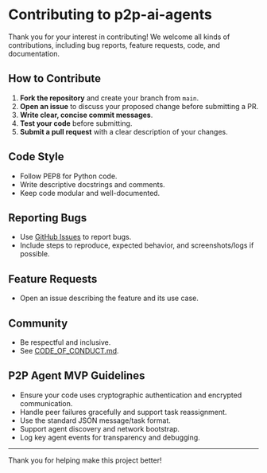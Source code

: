 # Contributing to p2p-ai-agents

Thank you for your interest in contributing! We welcome all kinds of contributions, including bug reports, feature requests, code, and documentation.

## How to Contribute

1. **Fork the repository** and create your branch from `main`.
2. **Open an issue** to discuss your proposed change before submitting a PR.
3. **Write clear, concise commit messages**.
4. **Test your code** before submitting.
5. **Submit a pull request** with a clear description of your changes.

## Code Style
- Follow PEP8 for Python code.
- Write descriptive docstrings and comments.
- Keep code modular and well-documented.

## Reporting Bugs
- Use [GitHub Issues](../../issues) to report bugs.
- Include steps to reproduce, expected behavior, and screenshots/logs if possible.

## Feature Requests
- Open an issue describing the feature and its use case.

## Community
- Be respectful and inclusive.
- See [CODE_OF_CONDUCT.md](CODE_OF_CONDUCT.md).

## P2P Agent MVP Guidelines
- Ensure your code uses cryptographic authentication and encrypted communication.
- Handle peer failures gracefully and support task reassignment.
- Use the standard JSON message/task format.
- Support agent discovery and network bootstrap.
- Log key agent events for transparency and debugging.

---
Thank you for helping make this project better!

